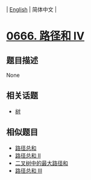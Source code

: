 
| [English](README_EN.md) | 简体中文 |
# [0666. 路径和 IV](https://leetcode-cn.com/problems/path-sum-iv/)
## 题目描述
None
## 相关话题
- [树](https://leetcode-cn.com/tag/tree)
## 相似题目
- [路径总和](../path-sum/README.md)
- [路径总和 II](../path-sum-ii/README.md)
- [二叉树中的最大路径和](../binary-tree-maximum-path-sum/README.md)
- [路径总和 III](../path-sum-iii/README.md)
